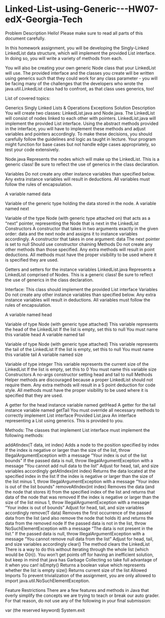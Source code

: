 # Linked-List-using-Generic---HW07-edX-Georgia-Tech
Problem Description
Hello! Please make sure to read all parts of this document carefully.

In this homework assignment, you will be developing the Singly-Linked LinkedList data structure, which will implement the provided List interface. In doing so, you will write a variety of methods from each.

You will also be creating your own generic Node class that your LinkedList will use. The provided interface and the classes you create will be written using generics such that they could work for any class parameter - you will be facing many of the challenges that the developers who wrote the java.util.LinkedList class had to confront, as that class uses generics, too!

List of covered topics:

Generics
Singly Linked Lists & Operations
Exceptions
Solution Description
You will create two classes: LinkedList.java and Node.java. The LinkedList will consist of nodes linked to each other with pointers. LinkedList.java will implement the provided List interface. Using the abstract methods provided in the interface, you will have to implement these methods and adjust variables and pointers accordingly. To make these decisions, you should carefully follow the guidelines and logic as taught in lecture. Your program might function for base cases but not handle edge cases appropriately, so test your code extensively.

Node.java
Represents the nodes which will make up the LinkedList. This is a generic class! Be sure to reflect the use of generics in the class declaration.

Variables
Do not create any other instance variables than specified below. Any extra instance variables will result in deductions. All variables must follow the rules of encapsulation.

A variable named data

Variable of the generic type holding the data stored in the node.
A variable named next

Variable of the type Node (with generic type attached on) that acts as a “next” pointer, representing the Node that is next in the LinkedList
Constructors
A constructor that takes in two arguments exactly in the given order: data and the next node and assigns it to instance variables accordingly.
A constructor that takes in one argument: data
The next pointer is set to null
Should use constructor chaining
Methods
Do not create any other methods than those specified. Any extra methods will result in point deductions. All methods must have the proper visibility to be used where it is specified they are used.

Getters and setters for the instance variables
LinkedList.java
Represents a LinkedList comprised of Nodes. This is a generic class! Be sure to reflect the use of generics in the class declaration.

Interface:
This class should implement the provided List<T> interface
Variables
Do not create any other instance variables than specified below. Any extra instance variables will result in deductions. All variables must follow the rules of encapsulation.

A variable named head

Variable of type Node (with generic type attached)
This variable represents the head of the LinkedList
If the list is empty, set this to null
You must name this variable head
A variable named tail

Variable of type Node (with generic type attached)
This variable represents the tail of the LinkedList
If the list is empty, set this to null
You must name this variable tail
A variable named size

Variable of type integer
This variable represents the current size of the LinkedList
If the list is empty, set this to 0
You must name this variable size
Constructors
A no-args constructor setting head and tail to null
Methods
Helper methods are discouraged because a proper LinkedList should not require them. Any extra methods will result in a 5 point deduction for code style. All methods must have the proper visibility to be used where it is specified that they are used.

A getter for the head instance variable named getHead
A getter for the tail instance variable named getTail
You must override all necessary methods to correctly implement List<T> interface
Provided
List.java
An interface representing a List using generics. This is provided to you.

Methods:
The classes that implement List interface must implement the following methods:

addAtIndex(T data, int index)
Adds a node to the position specified by index
If the index is negative or larger than the size of the list, throw IllegalArgumentException with a message “Your index is out of the list bounds”
If the passed data is null, throw IllegalArgumentException with a message “You cannot add null data to the list”
Adjust for head, tail, and size variables accordingly
getAtIndex(int index)
Returns the data located at the specified index in the list
If the index is negative or larger than the size of the list minus 1, throw IllegalArgumentException with a message “Your index is out of the list bounds"
removeAtIndex(int index)
Removes the data (and the node that stores it) from the specified index of the list and returns that data of the node that was removed
If the index is negative or larger than the size of the list minus 1, throw IllegalArgumentException with a message “Your index is out of bounds”
Adjust for head, tail, and size variables accordingly
remove(T data)
Removes the first occurrence of the passed data from the list (and also remove the node that holds it) and returns the data from the removed node
If the passed data is not in the list, throw NoSuchElementException with a message “The data is not present in the list.”
If the passed data is null, throw IllegalArgumentException with a message “You cannot remove null data from the list”
Adjust for head, tail, and size variables accordingly
clear()
The method clears the LinkedList
There is a way to do this without iterating through the whole list (which would be O(n)). You won’t get points off for having an inefficient solution, but keep in mind that java has Garbage Collecting so take full advantage of it when you can!
isEmpty()
Returns a boolean value which represents whether the list is empty
size()
Returns current size of the list
Allowed Imports
To prevent trivialization of the assignment, you are only allowed to import java.util.NoSuchElementException.

Feature Restrictions
There are a few features and methods in Java that overly simplify the concepts we are trying to teach or break our auto grader. For that reason, do not use any of the following in your final submission:

var (the reserved keyword)
System.exit
